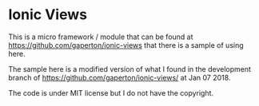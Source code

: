 Ionic Views
===========

This is a micro framework / module that can be found at
https://github.com/gaperton/ionic-views that there is a 
sample of using here.

The sample here is a modified version of what I found in the
development branch of https://github.com/gaperton/ionic-views/
at Jan 07 2018.

The code is under MIT license but I do not have the copyright.